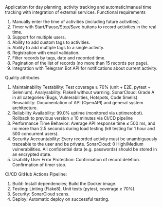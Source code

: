 Application for day planning, activity tracking and automatic/manual time tracking with integration of external services.
Functional requirements
1. Manually enter the time of activities (including future activities).
2. Timer with Start/Pause/Stop/Save buttons to record activities in the real time.
3. Support for multiple users.
4. Ability to add custom tags to activities.
5. Ability to add multiple tags to a single activity.
6. Registration with email validation.
7. Filter records by tags, date and recorded time.
8. Pagination of the list of records (no more than 15 records per page).
9. Integration with Telegram Bot API for notifications about current activity.


Quality attributes
1. Maintainability
Testability:
Test coverage ≥ 70% (unit + E2E, pytest + Selenium).
Analysability:
Flake8 without warning.
SonarCloud: Grade A in all categories (Bugs, Vulnerabilities, Hotspots, Code Smells).
Reusability:
Documentation of API (OpenAPI) and general system architecture.
2. Reliability
Availability:
99.0% uptime (monitored via uptimerobot).
Rollback to previous version ≤ 10 minutes via CI/CD pipeline
3. Performance
Time Behavior:
Average API response time ≤ 500 ms, and no more than 2.5 seconds during load testing (k6 testing for 1 hour and 500 concurrent users).
4. Security
Accountability:
Every recorded activity must be unambiguously traceable to the user and be private.
SonarCloud: 0 High/Medium vulnerabilities.
All confidential data (e.g. passwords) should be stored in an encrypted state.
5. Usability
User Error Protection:
Confirmation of record deletion.
Confirmation of timer stop.

CI/CD
GitHub Actions Pipeline:
1. Build: Install dependencies; Build the Docker image.
2. Testing: Linting (Flake8), Unit tests (pytest, coverage ≥ 70%).
3. Security: SonarCloud scans.
4. Deploy: Automatic deploy on successful testing.
